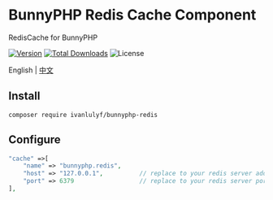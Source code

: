 # BunnyPHP Redis Cache Component

RedisCache for BunnyPHP

[![Version](https://img.shields.io/packagist/v/ivanlulyf/bunnyphp-redis.svg?color=orange&style=flat-square)](https://packagist.org/packages/ivanlulyf/bunnyphp-redis)
[![Total Downloads](https://img.shields.io/packagist/dt/ivanlulyf/bunnyphp-redis.svg?color=brightgreen&style=flat-square)](https://packagist.org/packages/ivanlulyf/bunnyphp-redis)
![License](https://img.shields.io/packagist/l/ivanlulyf/bunnyphp-redis.svg?color=blue&style=flat-square)

English | [中文](README_CN.md)

## Install

```shell
composer require ivanlulyf/bunnyphp-redis
```

## Configure

```php
"cache" =>[
    "name" => "bunnyphp.redis",
    "host" => "127.0.0.1",          // replace to your redis server address
    "port" => 6379                  // replace to your redis server port
],
```